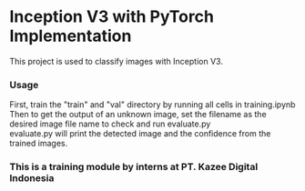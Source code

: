# Inception V3 with PyTorch Implementation
This project is used to classify images with Inception V3.

### Usage
First, train the "train" and "val" directory by running all cells in training.ipynb <br>
Then to get the output of an unknown image, set the filename as the desired image file name to check and run evaluate.py <br>
evaluate.py will print the detected image and the confidence from the trained images.

### This is a training module by interns at PT. Kazee Digital Indonesia
